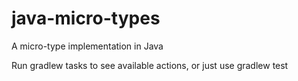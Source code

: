 java-micro-types
================

A micro-type implementation in Java

Run 
	gradlew tasks
to see available actions, or just use
	gradlew test
